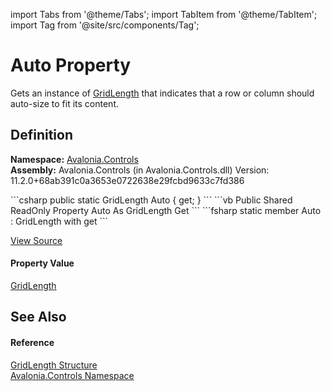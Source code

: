 import Tabs from '@theme/Tabs'; 
import TabItem from '@theme/TabItem'; 
import Tag from '@site/src/components/Tag'; 

# Auto Property


Gets an instance of <a href="T_Avalonia_Controls_GridLength">GridLength</a> that indicates that a row or column should auto-size to fit its content.



## Definition
**Namespace:** <a href="N_Avalonia_Controls">Avalonia.Controls</a>  
**Assembly:** Avalonia.Controls (in Avalonia.Controls.dll) Version: 11.2.0+68ab391c0a3653e0722638e29fcbd9633c7fd386

<Tabs groupId="api-code-preview">
<TabItem value="csharp" label="C#">
```csharp
public static GridLength Auto { get; }
```
</TabItem>
<TabItem value="vb" label="VB">
```vb
Public Shared ReadOnly Property Auto As GridLength
	Get
```
</TabItem>
<TabItem value="fsharp" label="F#">
```fsharp
static member Auto : GridLength with get
```
</TabItem>
</Tabs>



<a href="https://github.com/AvaloniaUI/Avalonia/tree/master/srcAvalonia.Controls/GridLength.cs#L78" title="View the source code">View Source</a>



#### Property Value
<a href="T_Avalonia_Controls_GridLength">GridLength</a>

## See Also


#### Reference
<a href="T_Avalonia_Controls_GridLength">GridLength Structure</a>  
<a href="N_Avalonia_Controls">Avalonia.Controls Namespace</a>  
